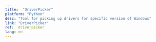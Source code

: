 ```yaml
---
title:  "DriverPicker"
platform: "Python"
desc: "Tool for picking up drivers for specific version of Windows"
link: "DriverPicker"
ref:  driverpicker
lang: en
---
```


